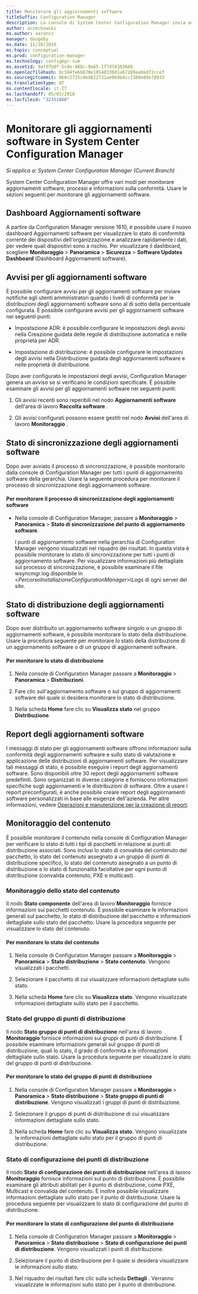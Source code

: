 ```yaml
---
title: Monitorare gli aggiornamenti software
titleSuffix: Configuration Manager
description: La console di System Center Configuration Manager invia avvisi e stati per monitorare gli aggiornamenti e la conformità.
author: aczechowski
ms.author: aaroncz
manager: dougeby
ms.date: 11/20/2016
ms.topic: conceptual
ms.prod: configuration-manager
ms.technology: configmgr-sum
ms.assetid: 9afd7b0f-5c8e-48bc-9a65-1f7d74103688
ms.openlocfilehash: bc594fe6b870e1054033601a67209aa9ad72ccef
ms.sourcegitcommit: 0b0c2735c4ed822731ae069b4cc1380e89e78933
ms.translationtype: HT
ms.contentlocale: it-IT
ms.lasthandoff: 05/03/2018
ms.locfileid: "32351866"
---
```

# <a name="monitor-software-updates-in-system-center-configuration-manager"></a>Monitorare gli aggiornamenti software in System Center Configuration Manager

*Si applica a: System Center Configuration Manager (Current Branch)*

System Center Configuration Manager offre vari modi per monitorare aggiornamenti software, processi e informazioni sulla conformità. Usare le sezioni seguenti per monitorare gli aggiornamenti software.

## <a name="software-updates-dashboard"></a>Dashboard Aggiornamenti software
A partire da Configuration Manager versione 1610, è possibile usare il nuovo dashboard Aggiornamenti software per visualizzare lo stato di conformità corrente dei dispositivi dell'organizzazione e analizzare rapidamente i dati, per vedere quali dispositivi sono a rischio. Per visualizzare il dashboard, scegliere **Monitoraggio** > **Panoramica** > **Sicurezza** > **Software Updates Dashboard** (Dashboard Aggiornamenti software).   

##  <a name="BKMK_SUAlerts"></a> Avvisi per gli aggiornamenti software  
 È possibile configurare avvisi per gli aggiornamenti software per inviare notifiche agli utenti amministratori quando i livelli di conformità per le distribuzioni degli aggiornamenti software sono al di sotto della percentuale configurata. È possibile configurare avvisi per gli aggiornamenti software nei seguenti punti:  

-   Impostazione ADR: è possibile configurare le impostazioni degli avvisi nella Creazione guidata delle regole di distribuzione automatica e nelle proprietà per ADR.  

-   Impostazione di distribuzione: è possibile configurare le impostazioni degli avvisi nella Distribuzione guidata degli aggiornamenti software e nelle proprietà di distribuzione.  

Dopo aver configurato le impostazioni degli avvisi, Configuration Manager genera un avviso se si verificano le condizioni specificate. È possibile esaminare gli avvisi per gli aggiornamenti software nei seguenti punti:  

1.  Gli avvisi recenti sono reperibili nel nodo **Aggiornamenti software** dell'area di lavoro **Raccolta software** .  

2.  Gli avvisi configurati possono essere gestiti nel nodo **Avvisi** dell'area di lavoro **Monitoraggio** .  

##  <a name="BKMK_SUSyncStatus"></a> Stato di sincronizzazione degli aggiornamenti software  
 Dopo aver avviato il processo di sincronizzazione, è possibile monitorarlo dalla console di Configuration Manager per tutti i punti di aggiornamento software della gerarchia. Usare la seguente procedura per monitorare il processo di sincronizzazione degli aggiornamenti software.  

#### <a name="to-monitor-the-software-updates-synchronization-process"></a>Per monitorare il processo di sincronizzazione degli aggiornamenti software  

- Nella console di Configuration Manager, passare a **Monitoraggio** > **Panoramica** > **Stato di sincronizzazione del punto di aggiornamento software**.  

    I punti di aggiornamento software nella gerarchia di Configuration Manager vengono visualizzati nel riquadro dei risultati. In questa vista è possibile monitorare lo stato di sincronizzazione per tutti i punti di aggiornamento software. Per visualizzare informazioni più dettagliate sul processo di sincronizzazione, è possibile esaminare il file wsyncmgr.log disponibile in <*PercorsoInstallazioneConfigurationManager*>\Logs di ogni server del sito.  

##  <a name="BKMK_SUDeployStatus"></a> Stato di distribuzione degli aggiornamenti software  
 Dopo aver distribuito un aggiornamento software singolo o un gruppo di aggiornamenti software, è possibile monitorare lo stato della distribuzione. Usare la procedura seguente per monitorare lo stato della distribuzione di un aggiornamento software o di un gruppo di aggiornamenti software.  

#### <a name="to-monitor-deployment-status"></a>Per monitorare lo stato di distribuzione  

1.  Nella console di Configuration Manager passare a **Monitoraggio** > **Panoramica** > **Distribuzioni**.  

2.  Fare clic sull'aggiornamento software o sul gruppo di aggiornamenti software del quale si desidera monitorare lo stato di distribuzione.  

3.  Nella scheda **Home** fare clic su **Visualizza stato** nel gruppo **Distribuzione**.  

##  <a name="BKMK_SUReports"></a> Report degli aggiornamenti software  
 I messaggi di stato per gli aggiornamenti software offrono informazioni sulla conformità degli aggiornamenti software e sullo stato di valutazione e applicazione delle distribuzioni di aggiornamenti software. Per visualizzare tali messaggi di stato, è possibile eseguire i report degli aggiornamenti software. Sono disponibili oltre 30 report degli aggiornamenti software predefiniti. Sono organizzati in diverse categorie e forniscono informazioni specifiche sugli aggiornamenti e le distribuzioni di software. Oltre a usare i report preconfigurati, è anche possibile creare report degli aggiornamenti software personalizzati in base alle esigenze dell'azienda. Per altre informazioni, vedere [Operazioni e manutenzione per la creazione di report](../../core/servers/manage/operations-and-maintenance-for-reporting.md).  

##  <a name="BKMK_MonitorContent"></a> Monitoraggio del contenuto  
 È possibile monitorare il contenuto nella console di Configuration Manager per verificare lo stato di tutti i tipi di pacchetti in relazione ai punti di distribuzione associati. Sono inclusi lo stato di convalida del contenuto del pacchetto, lo stato del contenuto assegnato a un gruppo di punti di distribuzione specifico, lo stato del contenuto assegnato a un punto di distribuzione e lo stato di funzionalità facoltative per ogni punto di distribuzione (convalida contenuto, PXE e multicast).  

###  <a name="BKMK_ContentStatus"></a> Monitoraggio dello stato del contenuto  
 Il nodo **Stato componente** dell'area di lavoro **Monitoraggio** fornisce informazioni sui pacchetti contenuto. È possibile esaminare le informazioni generali sul pacchetto, lo stato di distribuzione del pacchetto e informazioni dettagliate sullo stato del pacchetto. Usare la procedura seguente per visualizzare lo stato del contenuto.  

#### <a name="to-monitor-content-status"></a>Per monitorare lo stato del contenuto  

1.  Nella console di Configuration Manager passare a **Monitoraggio** > **Panoramica** > **Stato distribuzione** > **Stato contenuto**. Vengono visualizzati i pacchetti.  

2.  Selezionare il pacchetto di cui visualizzare informazioni dettagliate sullo stato.  

3.  Nella scheda **Home** fare clic su **Visualizza stato**. Vengono visualizzate informazioni dettagliate sullo stato per il pacchetto.  

###  <a name="BKMK_DPGroupStatus"></a> Stato del gruppo di punti di distribuzione  
 Il nodo **Stato gruppo di punti di distribuzione** nell'area di lavoro **Monitoraggio** fornisce informazioni sui gruppi di punti di distribuzione. È possibile esaminare informazioni generali sul gruppo di punti di distribuzione, quali lo stato, il grado di conformità e le informazioni dettagliate sullo stato. Usare la procedura seguente per visualizzare lo stato del gruppo di punti di distribuzione.  

#### <a name="to-monitor-distribution-point-group-status"></a>Per monitorare lo stato del gruppo di punti di distribuzione  

1.  Nella console di Configuration Manager passare a **Monitoraggio** > **Panoramica** > **Stato distribuzione** > **Stato gruppo di punti di distribuzione**. Vengono visualizzati i gruppi di punti di distribuzione.  

2.  Selezionare il gruppo di punti di distribuzione di cui visualizzare informazioni dettagliate sullo stato.  

3.  Nella scheda **Home** fare clic su **Visualizza stato**. Vengono visualizzate le informazioni dettagliate sullo stato per il gruppo di punti di distribuzione.  

###  <a name="BKMK_DPConfigStatus"></a> Stato di configurazione dei punti di distribuzione  
 Il nodo **Stato di configurazione dei punti di distribuzione** nell'area di lavoro **Monitoraggio** fornisce informazioni sul punto di distribuzione. È possibile esaminare gli attributi abilitati per il punto di distribuzione, come PXE, Multicast e convalida del contenuto. È inoltre possibile visualizzare informazioni dettagliate sullo stato per il punto di distribuzione. Usare la procedura seguente per visualizzare lo stato di configurazione del punto di distribuzione.  

#### <a name="to-monitor-distribution-point-configuration-status"></a>Per monitorare lo stato di configurazione del punto di distribuzione  

1.  Nella console di Configuration Manager passare a **Monitoraggio** > **Panoramica** > **Stato distribuzione** > **Stato di configurazione dei punti di distribuzione**. Vengono visualizzati i punti di distribuzione.  

2.  Selezionare il punto di distribuzione per il quale si desidera visualizzare le informazioni sullo stato.  

3.  Nel riquadro dei risultati fare clic sulla scheda **Dettagli** . Verranno visualizzate le informazioni sullo stato per il punto di distribuzione.  
